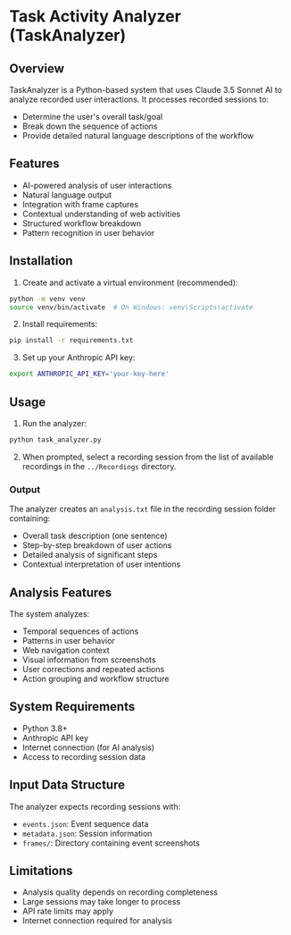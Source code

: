 # Task Activity Analyzer (TaskAnalyzer)

## Overview
TaskAnalyzer is a Python-based system that uses Claude 3.5 Sonnet AI to analyze recorded user interactions. It processes recorded sessions to:
- Determine the user's overall task/goal
- Break down the sequence of actions
- Provide detailed natural language descriptions of the workflow

## Features
- AI-powered analysis of user interactions
- Natural language output
- Integration with frame captures
- Contextual understanding of web activities
- Structured workflow breakdown
- Pattern recognition in user behavior

## Installation

1. Create and activate a virtual environment (recommended):
```bash
python -m venv venv
source venv/bin/activate  # On Windows: venv\Scripts\activate
```

2. Install requirements:
```bash
pip install -r requirements.txt
```

3. Set up your Anthropic API key:
```bash
export ANTHROPIC_API_KEY='your-key-here'
```

## Usage

1. Run the analyzer:
```bash
python task_analyzer.py
```

2. When prompted, select a recording session from the list of available recordings in the `../Recordings` directory.

### Output
The analyzer creates an `analysis.txt` file in the recording session folder containing:
- Overall task description (one sentence)
- Step-by-step breakdown of user actions
- Detailed analysis of significant steps
- Contextual interpretation of user intentions

## Analysis Features

The system analyzes:
- Temporal sequences of actions
- Patterns in user behavior
- Web navigation context
- Visual information from screenshots
- User corrections and repeated actions
- Action grouping and workflow structure

## System Requirements
- Python 3.8+
- Anthropic API key
- Internet connection (for AI analysis)
- Access to recording session data

## Input Data Structure

The analyzer expects recording sessions with:
- `events.json`: Event sequence data
- `metadata.json`: Session information
- `frames/`: Directory containing event screenshots

## Limitations
- Analysis quality depends on recording completeness
- Large sessions may take longer to process
- API rate limits may apply
- Internet connection required for analysis